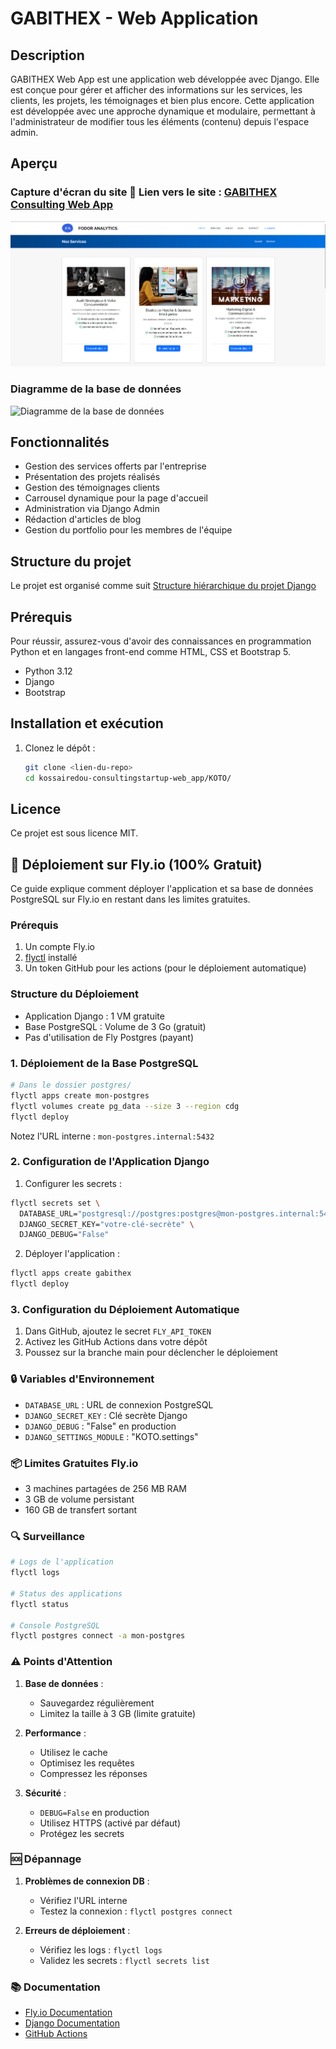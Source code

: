 # GABITHEX - Web Application

## Description
GABITHEX Web App est une application web développée avec Django. Elle est conçue pour gérer et afficher des informations sur les services, les clients, les projets, les témoignages et bien plus encore. Cette application est développée avec une approche dynamique et modulaire, permettant à l'administrateur de modifier tous les éléments (contenu) depuis l'espace admin.

## Aperçu
### Capture d'écran du site 🔗 **Lien vers le site :** [GABITHEX Consulting Web App](https://www.gabithex.fr/)

![Capture d'écran du site](KOTO/media/site.png)

### Diagramme de la base de données
![Diagramme de la base de données](KOTO/media/gabithex-Analytics.png)




## Fonctionnalités
- Gestion des services offerts par l'entreprise
- Présentation des projets réalisés
- Gestion des témoignages clients
- Carrousel dynamique pour la page d'accueil
- Administration via Django Admin
- Rédaction d'articles de blog
- Gestion du portfolio pour les membres de l'équipe

## Structure du projet
Le projet est organisé comme suit [Structure hiérarchique du projet Django](https://gitingest.com/kossaiRedou/ConsultingStartup-Web_App)

## Prérequis

Pour réussir, assurez-vous d'avoir des connaissances en programmation Python et en langages front-end comme HTML, CSS et Bootstrap 5.

- Python 3.12
- Django
- Bootstrap

## Installation et exécution

1. Clonez le dépôt :

   ```sh
   git clone <lien-du-repo>
   cd kossairedou-consultingstartup-web_app/KOTO/

## Licence

Ce projet est sous licence MIT.

## 🚀 Déploiement sur Fly.io (100% Gratuit)

Ce guide explique comment déployer l'application et sa base de données PostgreSQL sur Fly.io en restant dans les limites gratuites.

### Prérequis

1. Un compte Fly.io
2. [flyctl](https://fly.io/docs/hands-on/install-flyctl/) installé
3. Un token GitHub pour les actions (pour le déploiement automatique)

### Structure du Déploiement

- Application Django : 1 VM gratuite
- Base PostgreSQL : Volume de 3 Go (gratuit)
- Pas d'utilisation de Fly Postgres (payant)

### 1. Déploiement de la Base PostgreSQL

```bash
# Dans le dossier postgres/
flyctl apps create mon-postgres
flyctl volumes create pg_data --size 3 --region cdg
flyctl deploy
```

Notez l'URL interne : `mon-postgres.internal:5432`

### 2. Configuration de l'Application Django

1. Configurer les secrets :
```bash
flyctl secrets set \
  DATABASE_URL="postgresql://postgres:postgres@mon-postgres.internal:5432/gabithex" \
  DJANGO_SECRET_KEY="votre-clé-secrète" \
  DJANGO_DEBUG="False"
```

2. Déployer l'application :
```bash
flyctl apps create gabithex
flyctl deploy
```

### 3. Configuration du Déploiement Automatique

1. Dans GitHub, ajoutez le secret `FLY_API_TOKEN`
2. Activez les GitHub Actions dans votre dépôt
3. Poussez sur la branche main pour déclencher le déploiement

### 🔒 Variables d'Environnement

- `DATABASE_URL` : URL de connexion PostgreSQL
- `DJANGO_SECRET_KEY` : Clé secrète Django
- `DJANGO_DEBUG` : "False" en production
- `DJANGO_SETTINGS_MODULE` : "KOTO.settings"

### 📦 Limites Gratuites Fly.io

- 3 machines partagées de 256 MB RAM
- 3 GB de volume persistant
- 160 GB de transfert sortant

### 🔍 Surveillance

```bash
# Logs de l'application
flyctl logs

# Status des applications
flyctl status

# Console PostgreSQL
flyctl postgres connect -a mon-postgres
```

### ⚠️ Points d'Attention

1. **Base de données** :
   - Sauvegardez régulièrement
   - Limitez la taille à 3 GB (limite gratuite)

2. **Performance** :
   - Utilisez le cache
   - Optimisez les requêtes
   - Compressez les réponses

3. **Sécurité** :
   - `DEBUG=False` en production
   - Utilisez HTTPS (activé par défaut)
   - Protégez les secrets

### 🆘 Dépannage

1. **Problèmes de connexion DB** :
   - Vérifiez l'URL interne
   - Testez la connexion : `flyctl postgres connect`

2. **Erreurs de déploiement** :
   - Vérifiez les logs : `flyctl logs`
   - Validez les secrets : `flyctl secrets list`

### 📚 Documentation

- [Fly.io Documentation](https://fly.io/docs/)
- [Django Documentation](https://docs.djangoproject.com/)
- [GitHub Actions](https://docs.github.com/en/actions)
